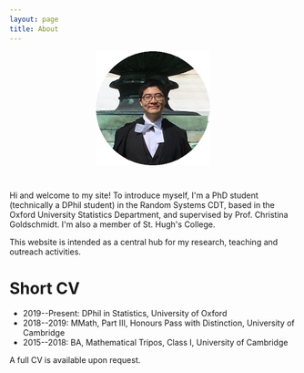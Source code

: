 ```yaml
---
layout: page
title: About
---
```


<p style="text-align:center; padding-bottom: 30px;"><img align="center" src="/images/profile.png" width="200" height="200"></p>

Hi and welcome to my site! To introduce myself, I'm a PhD student (technically a DPhil student) in the Random Systems CDT, based in the Oxford University Statistics Department, and supervised by Prof. Christina Goldschmidt. I'm also a member of St. Hugh's College.

This website is intended as a central hub for my research, teaching and outreach activities.

# Short CV

- 2019--Present: DPhil in Statistics, University of Oxford
- 2018--2019: MMath, Part III, Honours Pass with Distinction, University of Cambridge
- 2015--2018: BA, Mathematical Tripos, Class I, University of Cambridge

A full CV is available upon request.